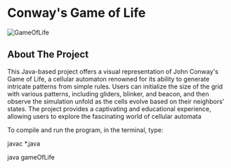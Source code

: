 # Conway's Game of Life


![GameOfLife](https://github.com/user-attachments/assets/da4b6c8b-ee23-4440-a002-224cd71876ba)

## About The Project
This Java-based project offers a visual representation of John Conway's Game of Life, a cellular automaton renowned for its ability to generate intricate patterns from simple rules. Users can initialize the size of the grid with various patterns, including gliders, blinker, and beacon, and then observe the simulation unfold as the cells evolve based on their neighbors' states. The project provides a captivating and educational experience, allowing users to explore the fascinating world of cellular automata

To compile and run the program, in the terminal, type:

javac *.java

java gameOfLife


